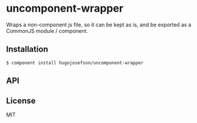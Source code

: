 
# uncomponent-wrapper

  Wraps a non-component js file, so it can be kept as is, and be exported as a CommonJS module / component.

## Installation

    $ component install hugojosefson/uncomponent-wrapper

## API

   

## License

  MIT
